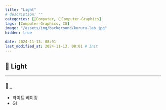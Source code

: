 ```yaml
---
title: "Light"
# description: ""
categories: [💫Computer, 🌕Computer-Graphics]
tags: [Computer-Graphics, CG]
image: "/assets/img/background/kururu-lab.jpg"
hidden: true

date: 2024-11-13. 08:01
last_modified_at: 2024-11-13. 08:01 # Init
---
```


## 💫 Light

---

### 🫧 _

- 라이트 베이킹
- GI
